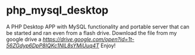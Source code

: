 # php_mysql_desktop
A PHP Desktop APP with MySQL functionality and portable server that can be started and ran even from a flash drive. Download the file from my google drive a *https://drive.google.com/open?id=1t-56ZGdyp6DpP8IQKc1NlL8sYMiUuq4T* Enjoy!
